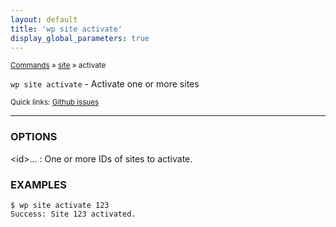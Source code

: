 ```yaml
---
layout: default
title: 'wp site activate'
display_global_parameters: true
---
```


<small>[Commands](/commands/) &raquo; [site](/commands/site/) &raquo; activate</small>

`wp site activate` - Activate one or more sites

<small>Quick links: <a href="https://github.com/wp-cli/wp-cli/issues?q=is%3Aopen+label%3Acommand%3Asite-activate+sort%3Aupdated-desc">Github issues</a></small>

<hr />

### OPTIONS

&lt;id&gt;...
: One or more IDs of sites to activate.

### EXAMPLES

    $ wp site activate 123
    Success: Site 123 activated.



